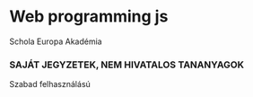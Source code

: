 # Web programming js
 Schola Europa Akadémia

 ### SAJÁT JEGYZETEK, NEM HIVATALOS TANANYAGOK ###

Szabad felhasználású
